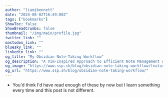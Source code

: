 ```yaml
---
author: "liamjbennett"
date: "2024-08-02T16:49:00Z"
tags: ["bookmarks"]
ShowToc: false
ShowBreadCrumbs: false
thumbnail: "/img/main/profile.jpg"
twitter_link: ""
mastodon_link: ""
bluesky_link: ""
linkedin_link: ""
og_title: "My Obsidian Note-Taking Workflow"
og_description: "A Vim-Inspired Approach to Efficient Note Management with Obsidian and Markdown"
og_image: "https://www.ssp.sh/blog/obsidian-note-taking-workflow/featured-image.jpg"
og_url: "https://www.ssp.sh/blog/obsidian-note-taking-workflow/"
---
```

- You'd think I'd have read enough of these by now but I learn something every time and this post is not different.